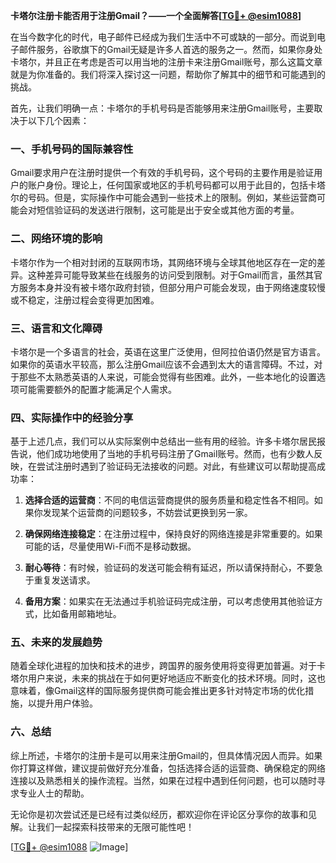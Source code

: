 **卡塔尔注册卡能否用于注册Gmail？——一个全面解答[[TG💪+ @esim1088](https://t.me/s/esim1088)]**

在当今数字化的时代，电子邮件已经成为我们生活中不可或缺的一部分。而说到电子邮件服务，谷歌旗下的Gmail无疑是许多人首选的服务之一。然而，如果你身处卡塔尔，并且正在考虑是否可以用当地的注册卡来注册Gmail账号，那么这篇文章就是为你准备的。我们将深入探讨这一问题，帮助你了解其中的细节和可能遇到的挑战。

首先，让我们明确一点：卡塔尔的手机号码是否能够用来注册Gmail账号，主要取决于以下几个因素：

### 一、手机号码的国际兼容性

Gmail要求用户在注册时提供一个有效的手机号码，这个号码的主要作用是验证用户的账户身份。理论上，任何国家或地区的手机号码都可以用于此目的，包括卡塔尔的号码。但是，实际操作中可能会遇到一些技术上的限制。例如，某些运营商可能会对短信验证码的发送进行限制，这可能是出于安全或其他方面的考量。

### 二、网络环境的影响

卡塔尔作为一个相对封闭的互联网市场，其网络环境与全球其他地区存在一定的差异。这种差异可能导致某些在线服务的访问受到限制。对于Gmail而言，虽然其官方服务本身并没有被卡塔尔政府封锁，但部分用户可能会发现，由于网络速度较慢或不稳定，注册过程会变得更加困难。

### 三、语言和文化障碍

卡塔尔是一个多语言的社会，英语在这里广泛使用，但阿拉伯语仍然是官方语言。如果你的英语水平较高，那么注册Gmail应该不会遇到太大的语言障碍。不过，对于那些不太熟悉英语的人来说，可能会觉得有些困难。此外，一些本地化的设置选项可能需要额外的配置才能满足个人需求。

### 四、实际操作中的经验分享

基于上述几点，我们可以从实际案例中总结出一些有用的经验。许多卡塔尔居民报告说，他们成功地使用了当地的手机号码注册了Gmail账号。然而，也有少数人反映，在尝试注册时遇到了验证码无法接收的问题。对此，有些建议可以帮助提高成功率：

1. **选择合适的运营商**：不同的电信运营商提供的服务质量和稳定性各不相同。如果你发现某个运营商的问题较多，不妨尝试更换到另一家。
   
2. **确保网络连接稳定**：在注册过程中，保持良好的网络连接是非常重要的。如果可能的话，尽量使用Wi-Fi而不是移动数据。

3. **耐心等待**：有时候，验证码的发送可能会稍有延迟，所以请保持耐心，不要急于重复发送请求。

4. **备用方案**：如果实在无法通过手机验证码完成注册，可以考虑使用其他验证方式，比如备用邮箱地址。

### 五、未来的发展趋势

随着全球化进程的加快和技术的进步，跨国界的服务使用将变得更加普遍。对于卡塔尔用户来说，未来的挑战在于如何更好地适应不断变化的技术环境。同时，这也意味着，像Gmail这样的国际服务提供商可能会推出更多针对特定市场的优化措施，以提升用户体验。

### 六、总结

综上所述，卡塔尔的注册卡是可以用来注册Gmail的，但具体情况因人而异。如果你打算这样做，建议提前做好充分准备，包括选择合适的运营商、确保稳定的网络连接以及熟悉相关的操作流程。当然，如果在过程中遇到任何问题，也可以随时寻求专业人士的帮助。

无论你是初次尝试还是已经有过类似经历，都欢迎你在评论区分享你的故事和见解。让我们一起探索科技带来的无限可能性吧！

[[TG💪+ @esim1088](https://t.me/s/esim1088) ![Image](https://i.postimg.cc/4NQfJmqS/Snipaste-2025-05-13-00-14-12.png)]